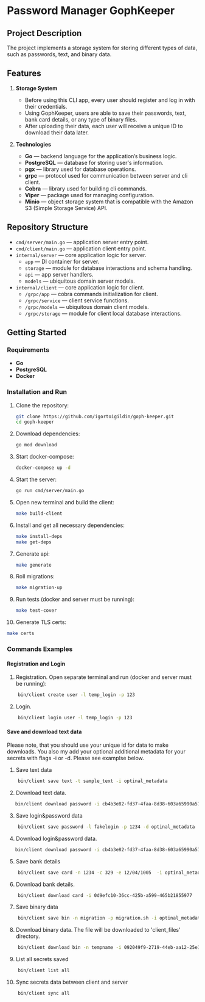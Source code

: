 # Password Manager GophKeeper

## Project Description

The project implements a storage system for storing different types of data, such as passwords, text, and binary data.

## Features

1. **Storage System**

   - Before using this CLI app, every user should register and log in with their credentials.
   - Using GophKeeper, users are able to save their passwords, text, bank card details, or any type of binary files.
   - After uploading their data, each user will receive a unique ID to download their data later.

2. **Technologies**
   - **Go** — backend language for the application’s business logic.
   - **PostgreSQL** — database for storing user's information.
   - **pgx** — library used for database operations.
   - **grpc** — protocol used for communication between server and cli client.
   - **Cobra** — library used for building cli commands.
   - **Viper** — package used for managing configuration.
   - **Minio** — object storage system that is compatible with the Amazon S3 (Simple Storage Service) API.

## Repository Structure

- `cmd/server/main.go` — application server entry point.
- `cmd/client/main.go` — application client entry point.
- `internal/server` — core application logic for server.
  - `app` — DI container for server.
  - `storage` — module for database interactions and schema handling.
  - `api` — app server handlers.
  - `models` — ubiquitous domain server models.
- `internal/client` — core application logic for client.
  - `/grpc/app` — cobra commands initialization for client.
  - `/grpc/service` — client service functions.
  - `/grpc/models` — ubiquitous domain client models.
  - `/grpc/storage` — module for client local database interactions.

## Getting Started

### Requirements

- **Go**
- **PostgreSQL**
- **Docker**

### Installation and Run

1. Clone the repository:

   ```bash
   git clone https://github.com/igortoigildin/goph-keeper.git
   cd goph-keeper
   ```

2. Download dependencies:
   ```bash
   go mod download
   ```
3. Start docker-compose:

   ```bash
   docker-compose up -d
   ```

4. Start the server:
   ```bash
   go run cmd/server/main.go
   ```
5. Open new terminal and build the client:

   ```bash
   make build-client
   ```

6. Install and get all necessary dependencies:

   ```bash
   make install-deps
   make get-deps
   ```

7. Generate api:

   ```bash
   make generate
   ```

8. Roll migrations:

   ```bash
   make migration-up
   ```

9. Run tests (docker and server must be running):
   ```bash
   make test-cover
   ```
10. Generate TLS certs:

```bash
make certs
```

### Commands Examples

#### Registration and Login

1. Registration. Open separate terminal and run (docker and server must be running):

```bash
    bin/client create user -l temp_login -p 123
```

2. Login.

```bash
    bin/client login user -l temp_login -p 123
```

#### Save and download text data

Please note, that you should use your unique id for data to make downloads.
You also my add your optional additional metadata for your secrets with flags -i or -d. Please see examplse below.

1. Save text data

```bash
    bin/client save text -t sample_text -i optinal_metadata
```

2. Download text data.

```bash
   bin/client download password -i cb4b3e82-fd37-4faa-8d38-603a65990a57
```

3. Save login&password data

```bash
    bin/client save password -l fakelogin -p 1234 -d optinal_metadata
```

4. Download login&password data.

```bash
   bin/client download password -i cb4b3e82-fd37-4faa-8d38-603a65990a57
```

5. Save bank details

```bash
    bin/client save card -n 1234 -c 329 -e 12/04/1005  -i optinal_metadata
```

6. Download bank details.

```bash
    bin/client download card -i 0d9efc10-36cc-425b-a599-465b21855977
```

7. Save binary data

```bash
    bin/client save bin -n migration -p migration.sh -i optinal_metadata
```

8. Download binary data. The file will be downloaded to 'client_files' directory.

```bash
    bin/client download bin -n tempname -i 092049f9-2719-44eb-aa12-25e167dcba13
```

9. List all secrets saved

```bash
    bin/client list all
```

10. Sync secrets data between client and server

```bash
    bin/client sync all
```
